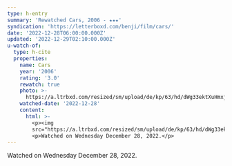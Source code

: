 ```yaml
---
type: h-entry
summary: 'Rewatched Cars, 2006 - ★★★'
syndication: 'https://letterboxd.com/benji/film/cars/'
date: '2022-12-28T06:00:00.000Z'
updated: '2022-12-29T02:10:00.000Z'
u-watch-of:
  type: h-cite
  properties:
    name: Cars
    year: '2006'
    rating: '3.0'
    rewatch: true
    photo: >-
      https://a.ltrbxd.com/resized/sm/upload/de/kp/63/hd/dWg33ektXuHmxjSjEulwDPTWbC2-0-600-0-900-crop.jpg?v=df40f228cb
    watched-date: '2022-12-28'
    content:
      html: >-
        <p><img
        src="https://a.ltrbxd.com/resized/sm/upload/de/kp/63/hd/dWg33ektXuHmxjSjEulwDPTWbC2-0-600-0-900-crop.jpg?v=df40f228cb"/></p>
        <p>Watched on Wednesday December 28, 2022.</p>
---
```

Watched on Wednesday December 28, 2022.
